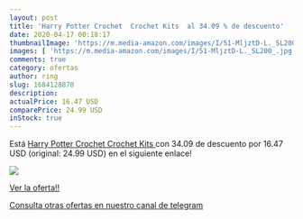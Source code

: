 ```yaml
---
layout: post
title: 'Harry Potter Crochet  Crochet Kits  al 34.09 % de descuento'
date: 2020-04-17 00:18:17
thumbnailImage: 'https://m.media-amazon.com/images/I/51-MljztD-L._SL200_.jpg'
images: [ 'https://m.media-amazon.com/images/I/51-MljztD-L._SL200_.jpg' ]
comments: true
category: ofertas
author: ring
slug: 1684128870
description:
actualPrice: 16.47 USD
comparePrice: 24.99 USD
inStock: true
---
```


Está [Harry Potter Crochet  Crochet Kits ](https://www.amazon.com/dp/1684128870/?tag=redken08-20) con 34.09 de descuento por 16.47 USD (original: 24.99 USD) en el siguiente enlace!

[![](https://m.media-amazon.com/images/I/51-MljztD-L._SL200_.jpg)](https://www.amazon.com/dp/1684128870/?tag=redken08-20)

[Ver la oferta!!](https://www.amazon.com/dp/1684128870/?tag=redken08-20)

[Consulta otras ofertas en nuestro canal de telegram](https://t.me/s/ofertas25)

